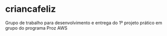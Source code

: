 # criancafeliz
Grupo de trabalho para desenvolvimento e entrega do 1º projeto prático em grupo do programa Proz AWS
